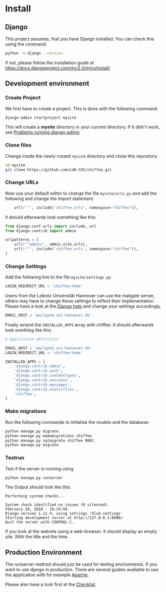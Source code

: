 # Install

## Django
This project assumes, that you have Django installed. You can check
this using the command:
```bash
python -m django --version
```

If not, please follow the installation guide at
https://docs.djangoproject.com/en/2.0/intro/install/

## Development environment

### Create Project
We first have to create a project. This is done with the following command:
```bash
django-admin startproject mysite
```

This will create a **mysite** directory in your current directory. If
it didn't work, see [Problems running django-admin](https://docs.djangoproject.com/en/2.0/faq/troubleshooting/#troubleshooting-django-admin)

### Clone files
Change inside the newly createt `mysite` directory and clone this repository

```bash
cd mysite
git clone https://github.com/LUH-CHI/chiffee.git
```

### Change URLs
Now use your default editor to change the file `mysite/urls.py` and add
the following and change the import statement:
```python
    url(r'^', include('chiffee.urls', namespace="chiffee")),
```

It should afterwards look something like this:
```python
from django.conf.urls import include, url
from django.contrib import admin

urlpatterns = [
    url(r'^admin/', admin.site.urls),
    url(r'^', include('chiffee.urls', namespace="chiffee")),
]
```

### Change Settings
Add the following line to the file `mysite/settings.py`
```python
LOGIN_REDIRECT_URL = 'chiffee:home'
```

Users from the Leibniz Universität Hannover can use the mailgate
server, others may have to change these settings to reflect their
implementation. Please have a look at the
[Django help](https://docs.djangoproject.com/en/2.0/ref/settings/#std:setting-EMAIL_HOST)
and change your settings accordingly.
```python
EMAIL_HOST = 'mailgate.uni-hannover.de'
```

Finally extend the `INSTALLED_APPS` array with chiffee. It should
afterwards look somthing like this:
```python
# Application definition

EMAIL_HOST = 'mailgate.uni-hannover.de'
LOGIN_REDIRECT_URL = 'chiffee:home'

INSTALLED_APPS = [
    'django.contrib.admin',
    'django.contrib.auth',
    'django.contrib.contenttypes',
    'django.contrib.sessions',
    'django.contrib.messages',
    'django.contrib.staticfiles',
    'chiffee',
]
```

### Make migrations
Run the following commands to initialize the models and the database:
```bash
python manage.py migrate
python manage.py makemigrations chiffee
python manage.py sqlmigrate chiffee 0001
python manage.py migrate
```

### Testrun
Test if the server is running using
```bash
python manage.py runserver
```
The Output should look like this:

```
Performing system checks...

System check identified no issues (0 silenced).
February 20, 2018 - 16:24:58
Django version 1.11.4, using settings 'blub.settings'
Starting development server at http://127.0.0.1:8000/
Quit the server with CONTROL-C.
```

If you look at the website using a web-browser. It should display an
empty site. With the title and the time.

## Production Environment
The runserver method should just be used for testing environments. If
you want to use django in production. There are several guides
available to use the application with for example
[Apache](https://docs.djangoproject.com/en/2.0/howto/deployment/wsgi/modwsgi/).

Please also have a look first at the
[Checklist](https://docs.djangoproject.com/en/2.0/howto/deployment/checklist/).
